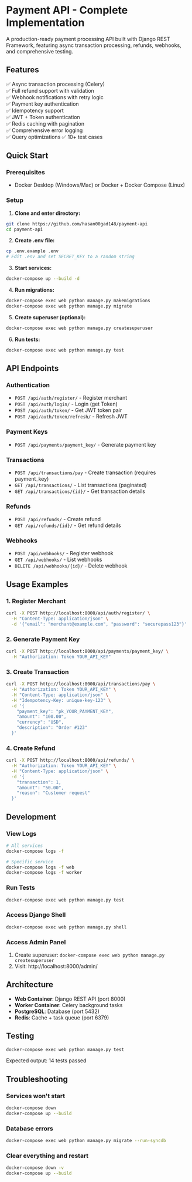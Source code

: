 # Payment API - Complete Implementation

A production-ready payment processing API built with Django REST Framework, featuring async transaction processing, refunds, webhooks, and comprehensive testing.

## Features

✅ Async transaction processing (Celery)    
✅ Full refund support with validation  
✅ Webhook notifications with retry logic   
✅ Payment key authentication   
✅ Idempotency support  
✅ JWT + Token authentication   
✅ Redis caching with pagination    
✅ Comprehensive error logging  
✅ Query optimizations 
✅ 10+ test cases   

## Quick Start

### Prerequisites
- Docker Desktop (Windows/Mac) or Docker + Docker Compose (Linux)

### Setup

1. **Clone and enter directory:**
```bash
git clone https://github.com/hasan00gad148/payment-api
cd payment-api
```

2. **Create .env file:**
```bash
cp .env.example .env
# Edit .env and set SECRET_KEY to a random string
```

3. **Start services:**
```bash
docker-compose up --build -d
```

4. **Run migrations:**
```bash
docker-compose exec web python manage.py makemigrations
docker-compose exec web python manage.py migrate
```

5. **Create superuser (optional):**
```bash
docker-compose exec web python manage.py createsuperuser
```

6. **Run tests:**
```bash
docker-compose exec web python manage.py test
```

## API Endpoints

### Authentication
- `POST /api/auth/register/` - Register merchant
- `POST /api/auth/login/` - Login (get Token)
- `POST /api/auth/token/` - Get JWT token pair
- `POST /api/auth/token/refresh/` - Refresh JWT

### Payment Keys
- `POST /api/payments/payment_key/` - Generate payment key

### Transactions
- `POST /api/transactions/pay` - Create transaction (requires payment_key)
- `GET /api/transactions/` - List transactions (paginated)
- `GET /api/transactions/{id}/` - Get transaction details

### Refunds
- `POST /api/refunds/` - Create refund
- `GET /api/refunds/{id}/` - Get refund details

### Webhooks
- `POST /api/webhooks/` - Register webhook
- `GET /api/webhooks/` - List webhooks
- `DELETE /api/webhooks/{id}/` - Delete webhook

## Usage Examples

### 1. Register Merchant
```bash
curl -X POST http://localhost:8000/api/auth/register/ \
  -H "Content-Type: application/json" \
  -d '{"email": "merchant@example.com", "password": "securepass123"}'
```

### 2. Generate Payment Key
```bash
curl -X POST http://localhost:8000/api/payments/payment_key/ \
  -H "Authorization: Token YOUR_API_KEY"
```

### 3. Create Transaction
```bash
curl -X POST http://localhost:8000/api/transactions/pay \
  -H "Authorization: Token YOUR_API_KEY" \
  -H "Content-Type: application/json" \
  -H "Idempotency-Key: unique-key-123" \
  -d '{
    "payment_key": "pk_YOUR_PAYMENT_KEY",
    "amount": "100.00",
    "currency": "USD",
    "description": "Order #123"
  }'
```

### 4. Create Refund
```bash
curl -X POST http://localhost:8000/api/refunds/ \
  -H "Authorization: Token YOUR_API_KEY" \
  -H "Content-Type: application/json" \
  -d '{
    "transaction": 1,
    "amount": "50.00",
    "reason": "Customer request"
  }'
```

## Development

### View Logs
```bash
# All services
docker-compose logs -f

# Specific service
docker-compose logs -f web
docker-compose logs -f worker
```

### Run Tests
```bash
docker-compose exec web python manage.py test
```

### Access Django Shell
```bash
docker-compose exec web python manage.py shell
```

### Access Admin Panel
1. Create superuser: `docker-compose exec web python manage.py createsuperuser`
2. Visit: http://localhost:8000/admin/

## Architecture

- **Web Container**: Django REST API (port 8000)
- **Worker Container**: Celery background tasks
- **PostgreSQL**: Database (port 5432)
- **Redis**: Cache + task queue (port 6379)


## Testing

```bash
docker-compose exec web python manage.py test
```

Expected output: 14 tests passed

## Troubleshooting

### Services won't start
```bash
docker-compose down
docker-compose up --build
```

### Database errors
```bash
docker-compose exec web python manage.py migrate --run-syncdb
```

### Clear everything and restart
```bash
docker-compose down -v
docker-compose up --build
```
